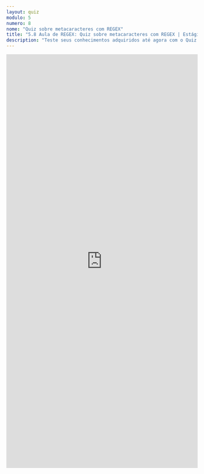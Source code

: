 ```yaml
---
layout: quiz
modulo: 5
numero: 8
nome: "Quiz sobre metacaracteres com REGEX"
title: "5.8 Aula de REGEX: Quiz sobre metacaracteres com REGEX | Estágio em Programação"
description: "Teste seus conhecimentos adquiridos até agora com o Quiz sobre metacaracteres com REGEX."
---
```


<iframe src="https://docs.google.com/forms/d/e/1FAIpQLScL9jRVW7kAWu3wdENALBOLVXtiBYxBdNQHwCc5h6de_yiJYw/viewform?embedded=true" width="100%" height="1088" frameborder="0" marginheight="0" marginwidth="0">Carregando…</iframe>
